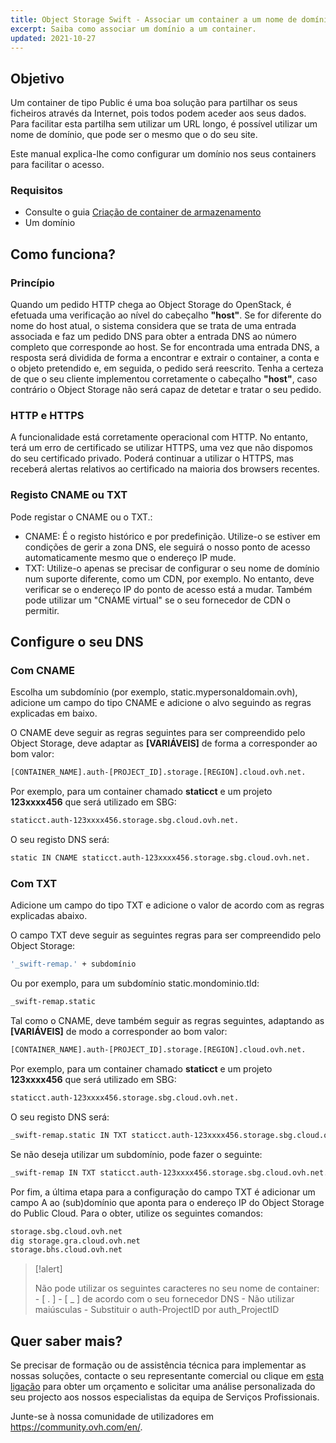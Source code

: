 ```yaml
---
title: Object Storage Swift - Associar um container a um nome de domínio
excerpt: Saiba como associar um domínio a um container.
updated: 2021-10-27
---
```


## Objetivo

Um container de tipo Public é uma boa solução para partilhar os seus ficheiros através da Internet, pois todos podem aceder aos seus dados. Para facilitar esta partilha sem utilizar um URL longo, é possível utilizar um nome de domínio, que pode ser o mesmo que o do seu site.

Este manual explica-lhe como configurar um domínio nos seus containers para facilitar o acesso.

### Requisitos

- Consulte o guia [Criação de container de armazenamento](/pages/storage_and_backup/object_storage/pcs_create_container)
- Um domínio

## Como funciona?

### Princípio 
Quando um pedido HTTP chega ao Object Storage do OpenStack, é efetuada uma verificação ao nível do cabeçalho **"host"**. Se for diferente do nome do host atual, o sistema considera que se trata de uma entrada associada e faz um pedido DNS para obter a entrada DNS ao número completo que corresponde ao host. Se for encontrada uma entrada DNS, a resposta será dividida de forma a encontrar e extrair o container, a conta e o objeto pretendido e, em seguida, o pedido será reescrito. Tenha a certeza de que o seu cliente implementou corretamente o cabeçalho **"host"**, caso contrário o Object Storage não será capaz de detetar e tratar o seu pedido.

### HTTP e HTTPS
A funcionalidade está corretamente operacional com HTTP. No entanto, terá um erro de certificado se utilizar HTTPS, uma vez que não dispomos do seu certificado privado. Poderá continuar a utilizar o HTTPS, mas receberá alertas relativos ao certificado na maioria dos browsers recentes.

### Registo CNAME ou TXT
Pode registar o CNAME ou o TXT.:

- CNAME: É o registo histórico e por predefinição. Utilize-o se estiver em condições de gerir a zona DNS, ele seguirá o nosso ponto de acesso automaticamente mesmo que o endereço IP mude.
- TXT: Utilize-o apenas se precisar de configurar o seu nome de domínio num suporte diferente, como um CDN, por exemplo. No entanto, deve verificar se o endereço IP do ponto de acesso está a mudar. Também pode utilizar um "CNAME virtual" se o seu fornecedor de CDN o permitir.

## Configure o seu DNS

### Com CNAME
Escolha um subdomínio (por exemplo, static.mypersonaldomain.ovh), adicione um campo do tipo CNAME e adicione o alvo seguindo as regras explicadas em baixo.

O CNAME deve seguir as regras seguintes para ser compreendido pelo Object Storage, deve adaptar as **\[VARIÁVEIS]** de forma a corresponder ao bom valor:

```bash
[CONTAINER_NAME].auth-[PROJECT_ID].storage.[REGION].cloud.ovh.net.
```

Por exemplo, para um container chamado **staticct** e um projeto **123xxxx456** que será utilizado em SBG:

```bash
staticct.auth-123xxxx456.storage.sbg.cloud.ovh.net.
```

O seu registo DNS será:

```bash
static IN CNAME staticct.auth-123xxxx456.storage.sbg.cloud.ovh.net.
```

### Com TXT
Adicione um campo do tipo TXT e adicione o valor de acordo com as regras explicadas abaixo.

O campo TXT deve seguir as seguintes regras para ser compreendido pelo Object Storage:

```bash
'_swift-remap.' + subdomínio
```

Ou por exemplo, para um subdomínio static.mondominio.tld:

```bash
_swift-remap.static
```

Tal como o CNAME, deve também seguir as regras seguintes, adaptando as **\[VARIÁVEIS]** de modo a corresponder ao bom valor:

```bash
[CONTAINER_NAME].auth-[PROJECT_ID].storage.[REGION].cloud.ovh.net.
```

Por exemplo, para um container chamado **staticct** e um projeto **123xxxx456** que será utilizado em SBG:

```bash
staticct.auth-123xxxx456.storage.sbg.cloud.ovh.net.
```

O seu registo DNS será:

```bash
_swift-remap.static IN TXT staticct.auth-123xxxx456.storage.sbg.cloud.ovh.net.
```

Se não deseja utilizar um subdomínio, pode fazer o seguinte:

```bash
_swift-remap IN TXT staticct.auth-123xxxx456.storage.sbg.cloud.ovh.net.
```

Por fim, a última etapa para a configuração do campo TXT é adicionar um campo A ao (sub)domínio que aponta para o endereço IP do Object Storage do Public Cloud. Para o obter, utilize os seguintes comandos:

```bash
storage.sbg.cloud.ovh.net
dig storage.gra.cloud.ovh.net
storage.bhs.cloud.ovh.net
```

> [!alert]
>
> Não pode utilizar os seguintes caracteres no seu nome de container:
> \- [ . ]
> \- [ _ ] de acordo com o seu fornecedor DNS
> \- Não utilizar maiúsculas
> \- Substituir o auth-ProjectID por auth_ProjectID
>

## Quer saber mais?

Se precisar de formação ou de assistência técnica para implementar as nossas soluções, contacte o seu representante comercial ou clique em [esta ligação](https://www.ovhcloud.com/pt/professional-services/) para obter um orçamento e solicitar uma análise personalizada do seu projecto aos nossos especialistas da equipa de Serviços Profissionais.

Junte-se à nossa comunidade de utilizadores em <https://community.ovh.com/en/>.